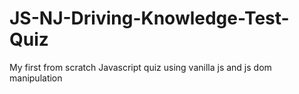 # JS-NJ-Driving-Knowledge-Test-Quiz
My first from scratch Javascript quiz using vanilla js and js dom manipulation
